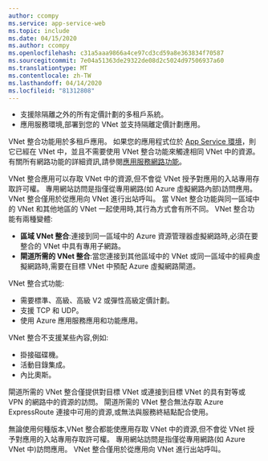 ```yaml
---
author: ccompy
ms.service: app-service-web
ms.topic: include
ms.date: 04/15/2020
ms.author: ccompy
ms.openlocfilehash: c31a5aaa9866a4ce97cd3cd59a8e363834f70587
ms.sourcegitcommit: 7e04a51363de29322de08d2c5024d97506937a60
ms.translationtype: MT
ms.contentlocale: zh-TW
ms.lasthandoff: 04/14/2020
ms.locfileid: "81312808"
---
```

* 支援除隔離之外的所有定價計劃的多租戶系統。
* 應用服務環境,部署到您的 VNet 並支持隔離定價計劃應用。

VNet 整合功能用於多租戶應用。 如果您的應用程式位於 [App Service 環境][ASEintro]，則它已經在 VNet 中，並且不需要使用 VNet 整合功能來觸達相同 VNet 中的資源。 有關所有網路功能的詳細資訊,請參閱[應用服務網路功能][Networkingfeatures]。

VNet 整合應用可以存取 VNet 中的資源,但不會從 VNet 授予對應用的入站專用存取許可權。 專用網站訪問是指僅從專用網路(如 Azure 虛擬網路內部)訪問應用。 VNet 整合僅用於從應用向 VNet 進行出站呼叫。 當 VNet 整合功能與同一區域中的 VNet 和其他地區的 VNet 一起使用時,其行為方式會有所不同。 VNet 整合功能有兩種變體:

* **區域 VNet 整合**:連接到同一區域中的 Azure 資源管理器虛擬網路時,必須在要整合的 VNet 中具有專用子網路。
* **閘道所需的 VNet 整合**:當您連接到其他區域中的 VNet 或同一區域中的經典虛擬網路時,需要在目標 VNet 中預配 Azure 虛擬網路閘道。

VNet 整合式功能:

* 需要標準、高級、高級 V2 或彈性高級定價計劃。
* 支援 TCP 和 UDP。
* 使用 Azure 應用服務應用和功能應用。

VNet 整合不支援某些內容,例如:

* 掛接磁碟機。
* 活動目錄集成。
* 內比奧斯。

閘道所需的 VNet 整合僅提供對目標 VNet 或連接到目標 VNet 的具有對等或 VPN 的網路中的資源的訪問。 閘道所需的 VNet 整合無法存取 Azure ExpressRoute 連接中可用的資源,或無法與服務終結點配合使用。

無論使用何種版本,VNet 整合都能使應用存取 VNet 中的資源,但不會從 VNet 授予對應用的入站專用存取許可權。 專用網站訪問是指僅從專用網路(如 Azure VNet 中)訪問應用。 VNet 整合僅用於從應用向 VNet 進行出站呼叫。

<!--Links-->
[ASEintro]: https://docs.microsoft.com/azure/app-service/environment/intro
[Networkingfeatures]: https://docs.microsoft.com/azure/app-service/networking-features
